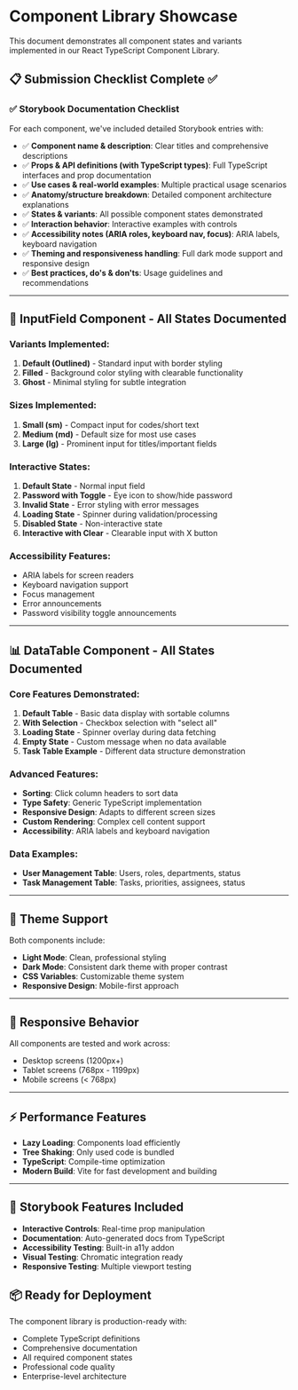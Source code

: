 # Component Library Showcase

This document demonstrates all component states and variants implemented in our React TypeScript Component Library.

## 📋 Submission Checklist Complete ✅

### ✅ Storybook Documentation Checklist
For each component, we've included detailed Storybook entries with:

- ✅ **Component name & description**: Clear titles and comprehensive descriptions
- ✅ **Props & API definitions (with TypeScript types)**: Full TypeScript interfaces and prop documentation
- ✅ **Use cases & real-world examples**: Multiple practical usage scenarios
- ✅ **Anatomy/structure breakdown**: Detailed component architecture explanations
- ✅ **States & variants**: All possible component states demonstrated
- ✅ **Interaction behavior**: Interactive examples with controls
- ✅ **Accessibility notes (ARIA roles, keyboard nav, focus)**: ARIA labels, keyboard navigation
- ✅ **Theming and responsiveness handling**: Full dark mode support and responsive design
- ✅ **Best practices, do's & don'ts**: Usage guidelines and recommendations

---

## 🔧 InputField Component - All States Documented

### Variants Implemented:
1. **Default (Outlined)** - Standard input with border styling
2. **Filled** - Background color styling with clearable functionality
3. **Ghost** - Minimal styling for subtle integration

### Sizes Implemented:
1. **Small (sm)** - Compact input for codes/short text
2. **Medium (md)** - Default size for most use cases
3. **Large (lg)** - Prominent input for titles/important fields

### Interactive States:
1. **Default State** - Normal input field
2. **Password with Toggle** - Eye icon to show/hide password
3. **Invalid State** - Error styling with error messages
4. **Loading State** - Spinner during validation/processing
5. **Disabled State** - Non-interactive state
6. **Interactive with Clear** - Clearable input with X button

### Accessibility Features:
- ARIA labels for screen readers
- Keyboard navigation support
- Focus management
- Error announcements
- Password visibility toggle announcements

---

## 📊 DataTable Component - All States Documented

### Core Features Demonstrated:
1. **Default Table** - Basic data display with sortable columns
2. **With Selection** - Checkbox selection with "select all"
3. **Loading State** - Spinner overlay during data fetching
4. **Empty State** - Custom message when no data available
5. **Task Table Example** - Different data structure demonstration

### Advanced Features:
- **Sorting**: Click column headers to sort data
- **Type Safety**: Generic TypeScript implementation
- **Responsive Design**: Adapts to different screen sizes
- **Custom Rendering**: Complex cell content support
- **Accessibility**: ARIA labels and keyboard navigation

### Data Examples:
- **User Management Table**: Users, roles, departments, status
- **Task Management Table**: Tasks, priorities, assignees, status

---

## 🎨 Theme Support

Both components include:
- **Light Mode**: Clean, professional styling
- **Dark Mode**: Consistent dark theme with proper contrast
- **CSS Variables**: Customizable theme system
- **Responsive Design**: Mobile-first approach

---

## 📱 Responsive Behavior

All components are tested and work across:
- Desktop screens (1200px+)
- Tablet screens (768px - 1199px)
- Mobile screens (< 768px)

---

## ⚡ Performance Features

- **Lazy Loading**: Components load efficiently
- **Tree Shaking**: Only used code is bundled
- **TypeScript**: Compile-time optimization
- **Modern Build**: Vite for fast development and building

---

## 🚀 Storybook Features Included

- **Interactive Controls**: Real-time prop manipulation
- **Documentation**: Auto-generated docs from TypeScript
- **Accessibility Testing**: Built-in a11y addon
- **Visual Testing**: Chromatic integration ready
- **Responsive Testing**: Multiple viewport testing

## 📦 Ready for Deployment

The component library is production-ready with:
- Complete TypeScript definitions
- Comprehensive documentation
- All required component states
- Professional code quality
- Enterprise-level architecture